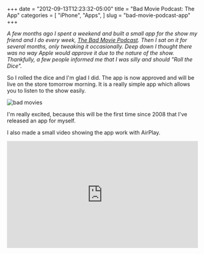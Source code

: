 +++
date = "2012-09-13T12:23:32-05:00"
title = "Bad Movie Podcast: The App"
categories = [
  "iPhone",
  "Apps",
]
slug = "bad-movie-podcast-app"
+++

_A few months ago I spent a weekend and built a small app for the show my friend and I do every week, [The Bad Movie Podcast](http://badmoviepodcast.com). Then I sat on it for several months, only tweaking it occasionally. Deep down I thought there was no way Apple would approve it due to the nature of the show. Thankfully, a few people informed me that I was silly and should "Roll the Dice"._

<!-- more -->

So I rolled the dice and I'm glad I did. The app is now approved and will be live on the store tomorrow morning. It is a really simple app which allows you to listen to the show easily.

![bad movies](/assets/images/badmovie-1.png)

I'm really excited, because this will be the first time since 2008 that I've released an app for myself.

I also made a small video showing the app work with AirPlay.

<iframe src="https://player.vimeo.com/video/43224636?color=ff9933&byline=0&portrait=0" width="500" height="281" frameborder="0" webkitallowfullscreen mozallowfullscreen allowfullscreen></iframe>